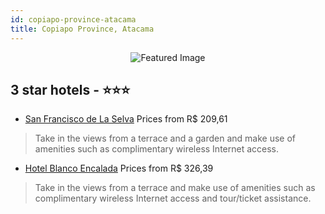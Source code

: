 ```yaml
---
id: copiapo-province-atacama
title: Copiapo Province, Atacama
---
```


<center><img src="https://i.travelapi.com/hotels/9000000/8120000/8116200/8116126/df2f3433_b.jpg" alt="Featured Image" /></center>


##  3 star hotels - ⭐️⭐️⭐️

-    [San Francisco de La Selva](https://us.hurb.com/hotels/copiapo-province/san-francisco-de-la-selva-JNP-JP904565?cmp=18055) Prices from R$ 209,61
   > Take in the views from a terrace and a garden and make use of amenities such as complimentary wireless Internet access.
-    [Hotel Blanco Encalada](https://us.hurb.com/hotels/copiapo-province/hotel-blanco-encalada-JNP-JP844000?cmp=18055) Prices from R$ 326,39
   > Take in the views from a terrace and make use of amenities such as complimentary wireless Internet access and tour/ticket assistance.
